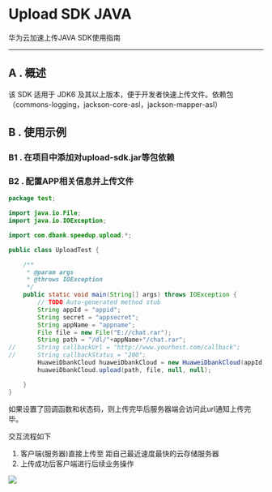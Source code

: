 Upload SDK JAVA
=====================
华为云加速上传JAVA SDK使用指南
* * *

A . 概述
-----------
该 SDK 适用于 JDK6 及其以上版本，便于开发者快速上传文件。依赖包（commons-logging，jackson-core-asl，jackson-mapper-asl）

B . 使用示例
----------
### B1 . 在项目中添加对upload-sdk.jar等包依赖 ###


### B2 . 配置APP相关信息并上传文件 ###

```java
package test;

import java.io.File;
import java.io.IOException;

import com.dbank.speedup.upload.*;

public class UploadTest {

	/**
	 * @param args
	 * @throws IOException 
	 */
	public static void main(String[] args) throws IOException {
		// TODO Auto-generated method stub
		String appId = "appid";
		String secret = "appsecret";
		String appName = "appname";
		File file = new File("E://chat.rar");
		String path = "/dl/"+appName+"/chat.rar";
//		String callbackUrl = "http://www.yourhost.com/callback";
//		String callbackStatus = "200";
		HuaweiDbankCloud huaweiDbankCloud = new HuaweiDbankCloud(appId, appName,secret); 
		huaweiDbankCloud.upload(path, file, null, null);

	}
}
```

如果设置了回调函数和状态码，则上传完毕后服务器端会访问此url通知上传完毕。

交互流程如下

1. 客户端(服务器)直接上传至 距自己最近速度最快的云存储服务器
2. 上传成功后客户端进行后续业务操作

![](http://zl.hwpan.com/u12134807/demo1.png)
